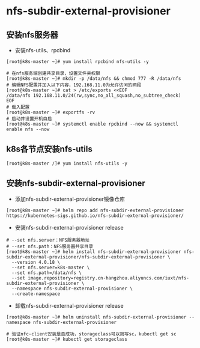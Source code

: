 # nfs-subdir-external-provisioner

## 安装nfs服务器
- 安装nfs-utils、rpcbind
```shell
[root@k8s-master ~]# yum install rpcbind nfs-utils -y
```
```shell
# 在nfs服务端创建共享目录，设置文件夹权限
[root@k8s-master ~]# mkdir -p /data/nfs && chmod 777 -R /data/nfs
# 编辑NFS配置并加入以下内容，192.168.11.0为允许访问的网段
[root@k8s-master ~]# cat > /etc/exports <<EOF
/data/nfs 192.168.11.0/24(rw,sync,no_all_squash,no_subtree_check)
EOF
# 载入配置
[root@k8s-master ~]# exportfs -rv
# 启动并设置开机自启
[root@k8s-master ~]# systemctl enable rpcbind --now && systemctl enable nfs --now
```
## k8s各节点安装nfs-utils
```shell
[root@k8s-master /]# yum install nfs-utils -y
```
## 安装nfs-subdir-external-provisioner
- 添加nfs-subdir-external-provisioner镜像仓库
```shell
[root@k8s-master ~]# helm repo add nfs-subdir-external-provisioner https://kubernetes-sigs.github.io/nfs-subdir-external-provisioner/
```
- 安装nfs-subdir-external-provisioner release
```shell
# --set nfs.server：NFS服务器地址
# --set nfs.path：NFS服务器共享目录
[root@k8s-master ~]# helm install nfs-subdir-external-provisioner nfs-subdir-external-provisioner/nfs-subdir-external-provisioner \
  --version 4.0.18 \
  --set nfs.server=k8s-master \
  --set nfs.path=/data/nfs \
  --set image.repository=registry.cn-hangzhou.aliyuncs.com/iuxt/nfs-subdir-external-provisioner \
  --namespace nfs-subdir-external-provisioner \
  --create-namespace
```
- 卸载nfs-subdir-external-provisioner release
```shell
[root@k8s-master ~]# helm uninstall nfs-subdir-external-provisioner --namespace nfs-subdir-external-provisioner
```
```shell
# 验证nfc-client安装是否成功，storageclass可以简写sc，kubectl get sc
[root@k8s-master ~]# kubectl get storageclass
```
